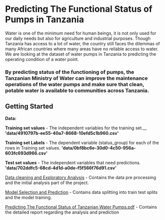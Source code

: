 # Predicting The Functional Status of Pumps in Tanzania

Water is one of the minimum need for human beings, it is not only used for our daily needs but also for agriculture and industrial purposes. 
Though	Tanzania has access	to a lot of water, the country still faces the dilemmas of many African	countries where	many areas have	no reliable	access to water. 
We	are	looking	at the dataset	of water pumps in Tanzania to predicting the operating condition of	a water point.

### By predicting status of the functioning of pumps, the Tanzanian Ministry of Water can improve the maintenance operations of the water pumps and make sure that clean, potable water is available to communities across Tanzania.



## Getting Started

__Data:__

__Training set values__ - The independent variables for the training set.__
 __'data/4910797b-ee55-40a7-8668-10efd5c1b960.csv'__

__Training set Labels__ - The dependent variable (status_group) for each of the rows in Training set values.
 __'data/0bf8bc6e-30d0-4c50-956a-603fc693d966.csv'__
    
__Test set values__ - The independent variables that need predictions.
 __'data/702ddfc5-68cd-4d1d-a0de-f5f566f76d91.csv'__
 
 [Data cleaning and Exploratory Analysis](https://github.com/ksdkalluri/identifying_faulty_pumps/blob/master/Data_Cleaning_and_Exploratory_analysis.ipynb) - Contains 
 the data pre processing and the initial analysis part of the project.
 
 [Model Selection and Prediction](https://github.com/ksdkalluri/identifying_faulty_pumps/blob/master/Model_Selection_and_Prediction.ipynb) - Contains data splitting into train 
 test splits and the model training.
 
 [Predicting The Functional Status of Tanzanian Water Pumps.pdf](https://github.com/ksdkalluri/identifying_faulty_pumps/blob/master/Predicting%20The%20Functional%20Status%20of%20Tanzanian%20Water%20Pumps.pdf) - Contains the detailed report regarding 
 the analysis and prediction
 




